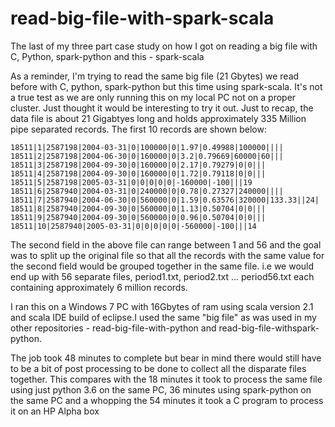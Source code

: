 # read-big-file-with-spark-scala
The last of my three part case study on how I got on reading a big file with C, Python, spark-python and this - spark-scala

As a reminder, I'm trying to read the same big file (21 Gbytes) we read before with C, python, spark-python but 
this time using spark-scala. It's not a true test as we are only running this on my local PC not on a proper 
cluster. Just thought it would be interesting to try it out. Just to recap, the data file is about 21 Gigabtyes long and holds approximately 335 Million pipe separated records. The first 10 records are shown below:


```
18511|1|2587198|2004-03-31|0|100000|0|1.97|0.49988|100000||||
18511|2|2587198|2004-06-30|0|160000|0|3.2|0.79669|60000|60|||
18511|3|2587198|2004-09-30|0|160000|0|2.17|0.79279|0|0|||
18511|4|2587198|2004-09-30|0|160000|0|1.72|0.79118|0|0|||
18511|5|2587198|2005-03-31|0|0|0|0|0|-160000|-100|||19
18511|6|2587940|2004-03-31|0|240000|0|0.78|0.27327|240000||||
18511|7|2587940|2004-06-30|0|560000|0|1.59|0.63576|320000|133.33||24|
18511|8|2587940|2004-09-30|0|560000|0|1.13|0.50704|0|0|||
18511|9|2587940|2004-09-30|0|560000|0|0.96|0.50704|0|0|||
18511|10|2587940|2005-03-31|0|0|0|0|0|-560000|-100|||14

```

The second field in the above file can range between 1 and 56 and the goal was to split up the original 
file so that all the records with the same value for the second field would be grouped together in the same file. i.e we 
would end up with 56 separate files, period1.txt, period2.txt ... period56.txt each containing approximately 6 million records.

I ran this on a Windows 7 PC with 16Gbytes of ram using scala version 2.1 and scala IDE build of eclipse.I used the same "big file" as was used in my other repositories - read-big-file-with-python and read-big-file-withspark-python.

The job took 48 minutes to complete but bear in mind there would still have to be a bit of post processing to be done to 
collect all the disparate files together. This compares with the 18 minutes it took to process the same file using just 
python 3.6 on the same PC, 36 minutes using spark-python on the same PC and a whopping the 54 minutes it 
took a C program to process it on an HP Alpha box
